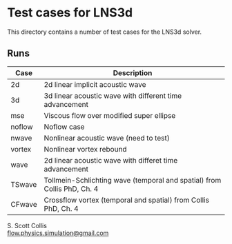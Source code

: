 # Test cases for LNS3d

This directory contains a number of test cases for the LNS3d solver.

## Runs

Case           |   Description
---------------|--------------------------------------------------
2d             |  2d linear implicit acoustic wave
3d             |  3d linear acoustic wave with different time advancement
mse            |  Viscous flow over modified super ellipse
noflow         |  Noflow case
nwave          |  Nonlinear acoustic wave (need to test)
vortex         |  Nonlinear vortex rebound
wave           |  2d linear acoustic wave with differet time advancement
TSwave         |  Tollmein-Schlichting wave (temporal and spatial) from Collis PhD, Ch. 4
CFwave         |  Crossflow vortex (temporal and spatial) from Collis PhD, Ch. 4

S. Scott Collis\
flow.physics.simulation@gmail.com
